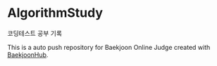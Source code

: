 # AlgorithmStudy
코딩테스트 공부 기록


This is a auto push repository for Baekjoon Online Judge created with [BaekjoonHub](https://github.com/BaekjoonHub/BaekjoonHub).
